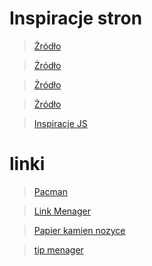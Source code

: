 # Inspiracje stron

> [Żródło](https://mikkegoes.com/javascript-projects-for-beginners/)

> [Żródło](https://hashnode.com/post/30-web-developer-portfolios-to-inspire-you-cknfx6wdg069kxws1bjjv8mhw)

> [Żródło](https://www.webfx.com/blog/web-design/minimalist-portfolio-website/)

> [Żródło](https://sociodesign.co.uk/)

> [Inspiracje JS](https://mikkegoes.com/javascript-projects-for-beginners/)

# linki

> [Pacman](https://morioh.com/p/e3c96184661a)

> [Link Menager](https://www.producthunt.com/posts/notion-link-manager)

> [Papier kamien nozyce](https://www.youtube.com/watch?v=jaVNP3nIAv0)

> [tip menager](https://codepen.io/voula12/pen/djrZGw)
